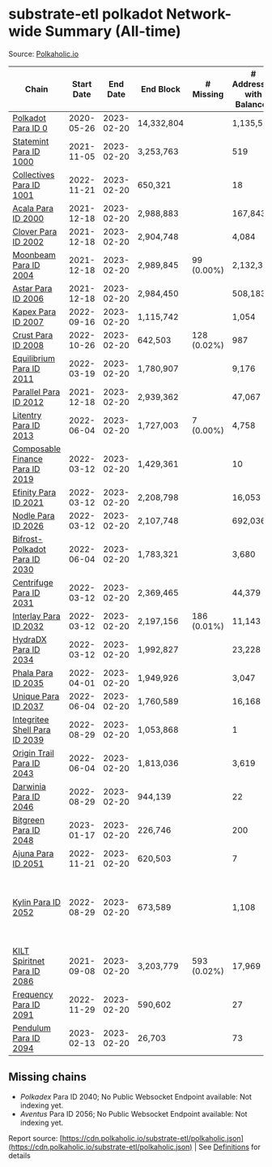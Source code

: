 # substrate-etl polkadot Network-wide Summary (All-time)

Source: [Polkaholic.io](https://polkaholic.io)


| Chain            | Start Date | End Date | End Block | # Missing | # Addresses with Balances | Crawling Status |
| ---------------- | ---------- | ---------| --------- | --------- | ------------------------- | --------------- |
| [Polkadot Para ID 0](/polkadot/0-polkadot) | 2020-05-26 | 2023-02-20 | 14,332,804 |   | 1,135,572 |  |
| [Statemint Para ID 1000](/polkadot/1000-statemint) | 2021-11-05 | 2023-02-20 | 3,253,763 |   | 519 |  |
| [Collectives Para ID 1001](/polkadot/1001-collectives) | 2022-11-21 | 2023-02-20 | 650,321 |   | 18 |  |
| [Acala Para ID 2000](/polkadot/2000-acala) | 2021-12-18 | 2023-02-20 | 2,988,883 |   | 167,843 |  |
| [Clover Para ID 2002](/polkadot/2002-clover) | 2021-12-18 | 2023-02-20 | 2,904,748 |   | 4,084 |  |
| [Moonbeam Para ID 2004](/polkadot/2004-moonbeam) | 2021-12-18 | 2023-02-20 | 2,989,845 | 99 (0.00%) | 2,132,324 |  |
| [Astar Para ID 2006](/polkadot/2006-astar) | 2021-12-18 | 2023-02-20 | 2,984,450 |   | 508,183 |  |
| [Kapex Para ID 2007](/polkadot/2007-kapex) | 2022-09-16 | 2023-02-20 | 1,115,742 |   | 1,054 |  |
| [Crust Para ID 2008](/polkadot/2008-crust) | 2022-10-26 | 2023-02-20 | 642,503 | 128 (0.02%) | 987 |  |
| [Equilibrium Para ID 2011](/polkadot/2011-equilibrium) | 2022-03-19 | 2023-02-20 | 1,780,907 |   | 9,176 |  |
| [Parallel Para ID 2012](/polkadot/2012-parallel) | 2021-12-18 | 2023-02-20 | 2,939,362 |   | 47,067 |  |
| [Litentry Para ID 2013](/polkadot/2013-litentry) | 2022-06-04 | 2023-02-20 | 1,727,003 | 7 (0.00%) | 4,758 |  |
| [Composable Finance Para ID 2019](/polkadot/2019-composable) | 2022-03-12 | 2023-02-20 | 1,429,361 |   | 10 |  |
| [Efinity Para ID 2021](/polkadot/2021-efinity) | 2022-03-12 | 2023-02-20 | 2,208,798 |   | 16,053 |  |
| [Nodle Para ID 2026](/polkadot/2026-nodle) | 2022-03-12 | 2023-02-20 | 2,107,748 |   | 692,036 |  |
| [Bifrost-Polkadot Para ID 2030](/polkadot/2030-bifrost-dot) | 2022-06-04 | 2023-02-20 | 1,783,321 |   | 3,680 |  |
| [Centrifuge Para ID 2031](/polkadot/2031-centrifuge) | 2022-03-12 | 2023-02-20 | 2,369,465 |   | 44,379 |  |
| [Interlay Para ID 2032](/polkadot/2032-interlay) | 2022-03-12 | 2023-02-20 | 2,197,156 | 186 (0.01%) | 11,143 |  |
| [HydraDX Para ID 2034](/polkadot/2034-hydradx) | 2022-03-12 | 2023-02-20 | 1,992,827 |   | 23,228 |  |
| [Phala Para ID 2035](/polkadot/2035-phala) | 2022-04-01 | 2023-02-20 | 1,949,926 |   | 3,047 |  |
| [Unique Para ID 2037](/polkadot/2037-unique) | 2022-06-04 | 2023-02-20 | 1,760,589 |   | 16,168 |  |
| [Integritee Shell Para ID 2039](/polkadot/2039-integritee-shell) | 2022-08-29 | 2023-02-20 | 1,053,868 |   | 1 |  |
| [Origin Trail Para ID 2043](/polkadot/2043-origintrail) | 2022-06-04 | 2023-02-20 | 1,813,036 |   | 3,619 |  |
| [Darwinia Para ID 2046](/polkadot/2046-darwinia) | 2022-08-29 | 2023-02-20 | 944,139 |   | 22 |  |
| [Bitgreen Para ID 2048](/polkadot/2048-bitgreen) | 2023-01-17 | 2023-02-20 | 226,746 |   | 200 |  |
| [Ajuna Para ID 2051](/polkadot/2051-ajuna) | 2022-11-21 | 2023-02-20 | 620,503 |   | 7 |  |
| [Kylin Para ID 2052](/polkadot/2052-kylin) | 2022-08-29 | 2023-02-20 | 673,589 |   | 1,108 | Only partial index available: Network endpoint unreliable |
| [KILT Spiritnet Para ID 2086](/polkadot/2086-kilt) | 2021-09-08 | 2023-02-20 | 3,203,779 | 593 (0.02%) | 17,969 |  |
| [Frequency Para ID 2091](/polkadot/2091-frequency) | 2022-11-29 | 2023-02-20 | 590,602 |   | 27 |  |
| [Pendulum Para ID 2094](/polkadot/2094-pendulum) | 2023-02-13 | 2023-02-20 | 26,703 |   | 73 |  |

## Missing chains


* *Polkadex* Para ID 2040; No Public Websocket Endpoint available: Not indexing yet.
* *Aventus* Para ID 2056; No Public Websocket Endpoint available: Not indexing yet.

Report source: [https://cdn.polkaholic.io/substrate-etl/polkaholic.json](https://cdn.polkaholic.io/substrate-etl/polkaholic.json) | See [Definitions](/DEFINITIONS.md) for details
